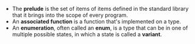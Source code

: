 - The **prelude** is the set of items of items defined in the standard library that it brings into the scope of every program.
- An **associated function** is a function that's implemented on a type.
- An **enumeration**, often called an **enum**, is a type that can be in one of multiple possible states, in which a state is called a **variant**.
